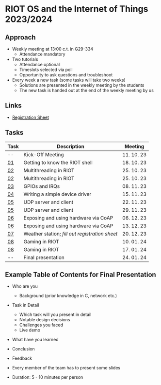 RIOT OS and the Internet of Things 2023/2024
============================================

Approach
--------

- Weekly meeting at 13:00 c.t. in G29-334
    - Attendance mandatory
- Two tutorials
    - Attendance optional
    - Timeslots selected via poll
    - Opportunity to ask questions and troubleshoot
- Every week a new task (some tasks will take two weeks)
    - Solutions are presented in the weekly meeting by the students
    - The new task is handed out at the end of the weekly meeting by us

Links
-----
- [Registration Sheet](https://www.inf.ovgu.de/inf_media/Pr%C3%BCfungsdokumente/Formulare/Individuelle+Pr%C3%BCfungen+und+Projekte/Registration+Form+for+individually+agreed+exams.pdf)

Tasks
-----

| Task                          | Description                                       | Meeting       |
|-------------------------------|---------------------------------------------------|---------------|
| --                            | Kick-Off Meeting                                  | 11. 10. 23    |
| [01](task-01-shell)           | Getting to know the RIOT shell                    | 18. 10. 23    |
| [02](task-02-multi-threading) | Multithreading in RIOT                            | 25. 10. 23    |
| [02](task-02-multi-threading) | Multithreading in RIOT                            | 25. 10. 23    |
| [03](task-03-gpio-irq)        | GPIOs and IRQs                                    | 08. 11. 23    |
| [04](task-04-driver)          | Writing a simple device driver                    | 15. 11. 23    |
| [05](task-05-udp)             | UDP server and client                             | 22. 11. 23    |
| [05](task-05-udp)             | UDP server and client                             | 29. 11. 23    |
| [06](task-06-coap)            | Exposing and using hardware via CoAP              | 06. 12. 23    |
| [06](task-06-coap)            | Exposing and using hardware via CoAP              | 13. 12. 23    |
| [07](task-07-weather-station) | Weather station; *fill out registration sheet*    | 20. 12. 23    |
| [08](task-08-game)            | Gaming in RIOT                                    | 10. 01. 24    |
| [08](task-08-game)            | Gaming in RIOT                                    | 17. 01. 24    |
| --                            | Final presentation                                | 24. 01. 24    |

Example Table of Contents for Final Presentation
------------------------------------------------

- Who are you
    - Background (prior knowledge in C, network etc.)
- Task in Detail
    - Which task will you present in detail
    - Notable design decisions
    - Challenges you faced
    - Live demo
- What have you learned
- Conclusion
- Feedback

- Every member of the team has to present some slides
- Duration: 5 - 10 minutes per person
